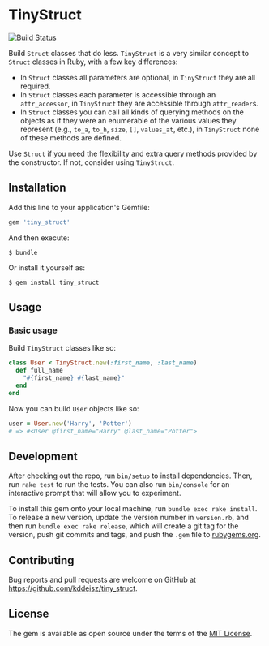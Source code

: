 # TinyStruct

[![Build Status](https://travis-ci.org/kddeisz/tiny_struct.svg?branch=master)](https://travis-ci.org/kddeisz/tiny_struct)

Build `Struct` classes that do less. `TinyStruct` is a very similar concept to `Struct` classes in Ruby, with a few key differences:

* In `Struct` classes all parameters are optional, in `TinyStruct` they are all required.
* In `Struct` classes each parameter is accessible through an `attr_accessor`, in `TinyStruct` they are accessible through `attr_reader`s.
* In `Struct` classes you can call all kinds of querying methods on the objects as if they were an enumerable of the various values they represent (e.g., `to_a`, `to_h`, `size`, `[]`, `values_at`, etc.), in `TinyStruct` none of these methods are defined.

Use `Struct` if you need the flexibility and extra query methods provided by the constructor. If not, consider using `TinyStruct`.

## Installation

Add this line to your application's Gemfile:

```ruby
gem 'tiny_struct'
```

And then execute:

    $ bundle

Or install it yourself as:

    $ gem install tiny_struct

## Usage

### Basic usage

Build `TinyStruct` classes like so:

```ruby
class User < TinyStruct.new(:first_name, :last_name)
  def full_name
    "#{first_name} #{last_name}"
  end
end
```

Now you can build `User` objects like so:

```ruby
user = User.new('Harry', 'Potter')
# => #<User @first_name="Harry" @last_name="Potter">
```

## Development

After checking out the repo, run `bin/setup` to install dependencies. Then, run `rake test` to run the tests. You can also run `bin/console` for an interactive prompt that will allow you to experiment.

To install this gem onto your local machine, run `bundle exec rake install`. To release a new version, update the version number in `version.rb`, and then run `bundle exec rake release`, which will create a git tag for the version, push git commits and tags, and push the `.gem` file to [rubygems.org](https://rubygems.org).

## Contributing

Bug reports and pull requests are welcome on GitHub at https://github.com/kddeisz/tiny_struct.

## License

The gem is available as open source under the terms of the [MIT License](https://opensource.org/licenses/MIT).
